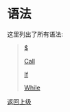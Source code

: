 # 语法

这里列出了所有语法:
> [\$](grammar/replace.md)
>
> [Call](grammar/call.md)
> 
> [If](grammar/if.md)
> 
> [While](grammar/while.md)


[返回上级](../README.md)